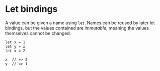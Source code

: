# Let bindings

A value can be given a name using `let`. Names can be reused by later let
bindings, but the values contained are _immutable_, meaning the values
themselves cannot be changed.

```gleam
let x = 1
let y = x
let x = 2

x  // => 2
y  // => 1
```
